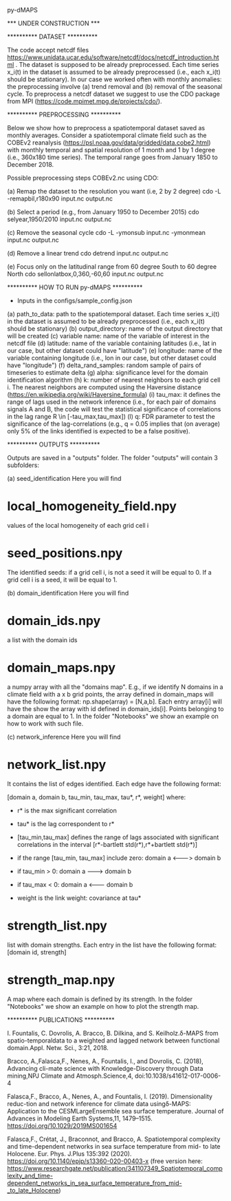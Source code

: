 py-dMAPS

*** UNDER CONSTRUCTION ***

********** DATASET **********

The code accept netcdf files https://www.unidata.ucar.edu/software/netcdf/docs/netcdf_introduction.html .
The dataset is supposed to be already preprocessed. Each time series x_i(t) in the dataset is assumed to be already preprocessed (i.e., each x_i(t) should be stationary). In our case we worked often with monthly anomalies: the preprocessing involve (a) trend removal and (b) removal of the seasonal cycle.
To preprocess a netcdf dataset we suggest to use the CDO package from MPI (https://code.mpimet.mpg.de/projects/cdo/).

********** PREPROCESSING **********

Below we show how to preprocess a spatiotemporal dataset saved as monthly averages.
Consider a spatiotemporal climate field such as the COBEv2 reanalysis (https://psl.noaa.gov/data/gridded/data.cobe2.html) with monthly temporal and spatial resolution of 1 month and 1 by 1 degree (i.e., 360x180 time series). The temporal range goes from January 1850 to December 2018.

Possible preprocessing steps COBEv2.nc using CDO:

(a) Remap the dataset to the resolution you want (i.e, 2 by 2 degree)
cdo -L -remapbil,r180x90 input.nc output.nc

(b) Select a period (e.g., from January 1950 to December 2015)
cdo selyear,1950/2010 input.nc output.nc

(c) Remove the seasonal cycle
cdo -L -ymonsub input.nc -ymonmean input.nc output.nc 

(d) Remove a linear trend
cdo detrend input.nc output.nc

(e) Focus only on the latitudinal range from 60 degree South to 60 degree North
cdo sellonlatbox,0,360,-60,60 input.nc output.nc

********** HOW TO RUN py-dMAPS **********

- Inputs in the configs/sample_config.json

(a) path_to_data: path to the spatiotemporal dataset. Each time series x_i(t) in the dataset is assumed to be already preprocessed (i.e., each x_i(t) should be stationary)
(b) output_directory: name of the output directory that will be created
(c) variable name: name of the variable of interest in the netcdf file
(d) latitude: name of the variable containing latitudes (i.e., lat in our case, but other dataset could have "latitude")
(e) longitude: name of the variable containing longitude (i.e., lon in our case, but other dataset could have "longitude")
(f) delta_rand_samples: random sample of pairs of timeseries to estimate delta
(g) alpha: significance level for the domain identification algorithm
(h) k: number of nearest neighbors to each grid cell i. The nearest neighbors are computed using the Haversine distance (https://en.wikipedia.org/wiki/Haversine_formula)
(i) tau_max: it defines the range of lags used in the network inference (i.e., for each pair of domains signals A and B, the code will test the statistical significance of correlations in the lag range R \in [-tau_max,tau_max])
(l) q: FDR parameter to test the significance of the lag-correlations (e.g., q = 0.05 implies that (on average) only 5% of the links identified is expected to be a false positive).

********** OUTPUTS **********

Outputs are saved in a "outputs" folder.
The folder "outputs" will contain 3 subfolders:

(a) seed_identification
Here you will find 
# local_homogeneity_field.npy
values of the local homogeneity of each grid cell i
# seed_positions.npy
The identified seeds: if a grid cell i, is not a seed it will be equal to 0. If a grid cell i is a seed, it will be equal to 1.

(b) domain_identification
Here you will find
# domain_ids.npy
a list with the domain ids
# domain_maps.npy
a numpy array with all the "domains map". E.g., if we identify N domains in a climate field with a x b grid points, the array defined in domain_maps will have the following format: np.shape(array) = [N,a,b].
Each entry array[i] will have the show the array with id defined in domain_ids[i]. 
Points belonging to a domain are equal to 1. 
In the folder "Notebooks" we show an example on how to work with such file.

(c) network_inference
Here you will find
# network_list.npy
It contains the list of edges identified.
Each edge have the following format:

[domain a, domain b, tau_min, tau_max, tau*, r*, weight]
where:

- r* is the max significant correlation
- tau* is the lag correspondent to r*

- [tau_min,tau_max] defines the range of lags associated with significant correlations
in the interval [r*-bartlett std(r*),r*+bartlett std(r*)]

- if the range [tau_min, tau_max] include zero: domain a <---> domain b
- if tau_min > 0:                               domain a  ---> domain b
- if tau_max < 0:                               domain a <---  domain b

- weight is the link weight: covariance at tau*

# strength_list.npy
list with domain strengths.
Each entry in the list have the following format:
[domain id, strength]

# strength_map.npy
A map where each domain is defined by its strength.
In the folder "Notebooks" we show an example on how to plot the strength map.

********** PUBLICATIONS **********

I. Fountalis, C. Dovrolis, A. Bracco, B. Dilkina, and S. Keilholz.δ-MAPS from spatio-temporaldata to a weighted and lagged network between functional domain.Appl. Netw. Sci., 3:21, 2018.

Bracco, A.,Falasca,F., Nenes, A., Fountalis, I., and Dovrolis, C. (2018), Advancing cli-mate science with Knowledge-Discovery through Data mining,NPJ Climate and Atmosph.Science,4, doi:10.1038/s41612-017-0006-4

Falasca,F., Bracco, A., Nenes, A., and Fountalis, I. (2019).  Dimensionality reduc-tion and network inference for climate data usingδ-MAPS: Application to the CESMLargeEnsemble sea surface temperature. Journal of Advances in Modeling Earth Systems,11, 1479–1515. https://doi.org/10.1029/2019MS001654

Falasca,F., Crétat, J., Braconnot, and Bracco, A. Spatiotemporal complexity and time-dependent networks in sea surface temperature from mid- to late Holocene. Eur. Phys. J.Plus 135:392 (2020). https://doi.org/10.1140/epjp/s13360-020-00403-x
(free version here: https://www.researchgate.net/publication/341107349_Spatiotemporal_complexity_and_time-dependent_networks_in_sea_surface_temperature_from_mid-_to_late_Holocene)

